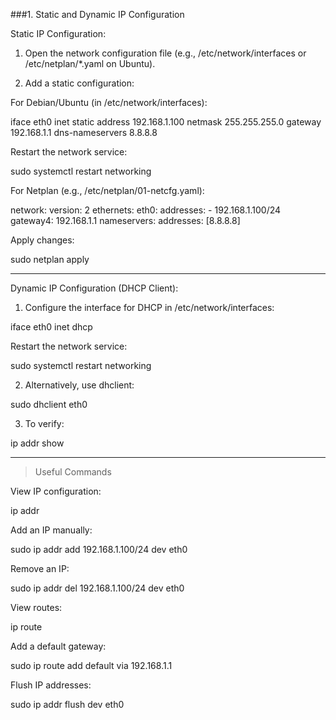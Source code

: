 ###1. Static and Dynamic IP Configuration

Static IP Configuration:

1. Open the network configuration file (e.g., /etc/network/interfaces or /etc/netplan/*.yaml on Ubuntu).


2. Add a static configuration:

For Debian/Ubuntu (in /etc/network/interfaces):

iface eth0 inet static
    address 192.168.1.100
    netmask 255.255.255.0
    gateway 192.168.1.1
    dns-nameservers 8.8.8.8

Restart the network service:

sudo systemctl restart networking

For Netplan (e.g., /etc/netplan/01-netcfg.yaml):

network:
  version: 2
  ethernets:
    eth0:
      addresses:
        - 192.168.1.100/24
      gateway4: 192.168.1.1
      nameservers:
        addresses: [8.8.8.8]

Apply changes:

sudo netplan apply




---

Dynamic IP Configuration (DHCP Client):

1. Configure the interface for DHCP in /etc/network/interfaces:

iface eth0 inet dhcp

Restart the network service:

sudo systemctl restart networking


2. Alternatively, use dhclient:

sudo dhclient eth0


3. To verify:

ip addr show




---

> Useful Commands

View IP configuration:

ip addr

Add an IP manually:

sudo ip addr add 192.168.1.100/24 dev eth0

Remove an IP:

sudo ip addr del 192.168.1.100/24 dev eth0

View routes:

ip route

Add a default gateway:

sudo ip route add default via 192.168.1.1

Flush IP addresses:

sudo ip addr flush dev eth0


